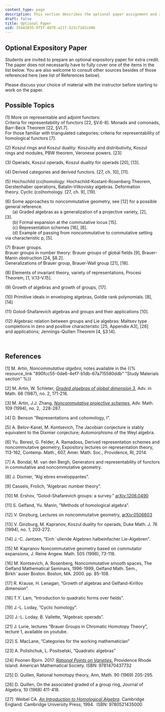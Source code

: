 ```yaml
---
content_type: page
description: This section describes the optional paper assignment and suggested topics.
draft: false
title: Optional Paper
uid: 35442035-9f5f-4870-a21f-523cf1d2cd4b
---
```

## Optional Expository Paper

Students are invited to prepare an optional expository paper for extra credit. The paper does not necessarily have to fully cover one of the items in the list below. You are also welcome to consult other sources besides of those referenced here (see list of References below).  

Please discuss your choice of material with the instructor before starting to work on the paper. 

## Possible Topics

(1) More on representable and adjoint functors:      
Criteria for representability of functors \[22, §V.6-8\]. Monads and comonads, Barr-Beck Theorem \[22, §VI.7\].     
For those familiar with triangulated categories: criteria for representability of homological functors \[7\].    

(2) Koszul rings and Koszul duality: Koszulity and distributivity, Koszul rings and modules, PBW theorem, Veronese powers. \[23\]    

(3) Operads, Koszul operads, Koszul duality for operads \[20\], \[13\].    

(4) Derived categories and derived functors. \[27, ch. 10\], \[11\].    

(5) Hochschild (co)homology: Hochschild-Kostant-Rosenberg Theorem, Gerstenhaber operations, Batalin-Vilkovisky algebras. Deformation theory. Cyclic (co)homology. \[27, ch. 9\], \[19\].    

(6) Some approaches to noncommutative geometry, see \[12\] for a possible general reference.             
      (a) Graded algebras as a generalization of a projective variety, \[2\], \[3\].             
      (b) Formal expansion at the commutative locus \[15\].             
      (c) Representation schemes \[16\], \[6\].             
      (d) Example of passing from noncommutative to commutative setting via characteristic p, \[5\].    

(7) Brauer groups.             
Brauer groups in number theory: Brauer groups of global fields \[9\], Brauer-Manin obstruction \[24, §8.2\].             
Generalizations of Brauer group, Brauer-Wall group \[21\], \[18\].    

(8) Elements of invariant theory, variety of representations, Procesi Theorem, \[1, V.13-V.15\].    

(9) Growth of algebras and growth of groups, \[17\].    

(10) Primitive ideals in enveloping algebras, Goldie rank polynomials. \[8\], \[14\]    

(11) Golod-Shafarevich algebras and groups and their applications \[10\].    

(12) Algebraic relation between groups and Lie algebras: Maltsev type completions in zero and positive characteristic \[25, Appendix A3\], \[26\] and applications; Jennings-Quillen Theorem \[4, §3.14\].

 

## References    

\[1\] M. Artin, *Noncommutative algebra*, notes available in the {{% resource_link "890fcc55-0de6-4ef7-b1db-67a715580ddb" "Study Materials section" %}}

\[2\] M. Artin, W. Schleter, [*Graded algebras of global dimension 3*](https://www.sciencedirect.com/science/article/pii/000187088790034X), Adv. in Math. 66 (1987), no. 2, 171-216.

\[3\] M. Artin, J.J. Zhang, [*Noncommutative projective schemes*](https://www.sciencedirect.com/science/article/pii/S0001870884710875), Adv. Math. 109 (1994), no. 2,  228-287.   

\[4\] D. Benson ”Representations and cohomology, I”.   

\[5\] A. Belov-Kanel, M. Kontsevich, The Jacobian conjecture is stably equivalent to the Dixmier conjecture; Automorphisms of the Weyl algebra.   

\[6\] Yu. Berest, G. Felder, A. Ramadoss, Derived representation schemes and noncommutative geometry, Expository lectures on representation theory, 113-162, Contemp. Math., 607, Amer. Math. Soc., Providence, RI, 2014.   

\[7\] A. Bondal, M. van den Bergh, Generators and representability of functors in commutative and noncommutative geometry.   

\[8\] J. Dixmier, ”Alg\`ebres enveloppantes”.   

\[9\] Cassels, Frolich, ”Algebraic number theory”.   

\[10\] M. Ershov, ”Golod-Shafarevich groups: a survey.” [arXiv:1206.0490](https://arxiv.org/abs/1206.0490)   

\[11\] S. Gelfand, Yu. Manin, ”Methods of homological algebra”.   

\[12\] V. Ginzburg, Lectures on noncommutative geometry, [arXiv:0506603](https://arxiv.org/abs/math/0506603)  

\[13\] V. Ginzburg, M. Kapranov, Koszul duality for operads, Duke Math. J. 76 (1994), no. 1, 203-272.   

\[14\] J.-C. Jantzen, ”Einh¨ullende Algebren halbeinfacher Lie-Algebren”.   

\[15\] M. Kapranov Noncommutative geometry based on commutator expansions, J. Reine Angew. Math. 505 (1998), 73-118.   

\[16\] M. Kontsevich, A. Rosenberg, Noncommutative smooth spaces, The Gelfand Mathematical Seminars, 1996-1999, Gelfand Math. Sem., Birkh¨auser Boston. Boston, MA. 2000. pp. 85-108.   

\[17\] R. Krause, H. Lenagan, ”Growth of algebras and Gelfand-Kirillov dimension”.   

\[18\] T.Y. Lam, ”Introduction to quadratic forms over fields”.   

\[19\] J.-L. Loday, ”Cyclic homology”.   

\[20\] J.-L. Loday, B. Vallette, ”Algebraic operads”.   

\[21\] J. Lurie, lectures ”Brauer Groups in Chromatic Homotopy Theory”, lecture 1, available on youtube.   

\[22\] S. MacLane, ”Categories for the working mathematician”   

\[23\] A. Polishchuk, L. Positselski, ”Quadratic algebras”   

\[24\] Poonen Bjorn. 2017. [*Rational Points on Varieties*.](https://www.worldcat.org/title/987437380) Providence Rhode Island: American Mathematical Society. ISBN: 9781470437732

\[25\] D. Quillen, Rational homotopy theory, Ann, Math. 90 (1969) 205-295.   

\[26\] D. Quillen, On the associated graded of a group ring, Journal of Algebra, 10 (1968) 411-418.   

\[27\]  Weibel CA. [*An Introduction to Homological Algebra*](https://www.worldcat.org/title/27935084). Cambridge England: Cambridge University Press; 1994.  ISBN: 9780521435000